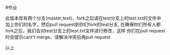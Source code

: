 #作业

此版本库有两个分支(master,test)，fork之后请在test分支上的test.txt的文件中
加上你们的名字，然后pull request到你们fork的test分支,
在确保你们所有人都fork之后，我们会对test分支上的test.txt文件进行修改，这样
你们在pull request 时会提示cant't merge，请解决冲突后再pull request

以上
